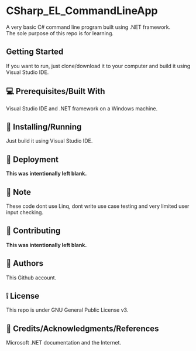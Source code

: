 # CSharp_EL_CommandLineApp

A very basic C# command line program built using .NET framework.\
The sole purpose of this repo is for learning.

## **Getting Started**

If you want to run, just clone/download it to your computer and build it using Visual Studio IDE.

## :computer: **Prerequisites/Built With**

Visual Studio IDE and .NET framework on a Windows machine.

## :page_facing_up: **Installing/Running**

Just build it using Visual Studio IDE.

## :page_with_curl: **Deployment**

**This was intentionally left blank.**

## :scroll: **Note**

These code dont use Linq, dont write use case testing and very limited user input checking.

## :bell: **Contributing**

**This was intentionally left blank.**

## :speech_balloon: **Authors**

This Github account.

## :grey_exclamation: **License**

This repo is under GNU General Public License v3.

## :email: **Credits/Acknowledgments/References**

Microsoft .NET documentation and the Internet.
